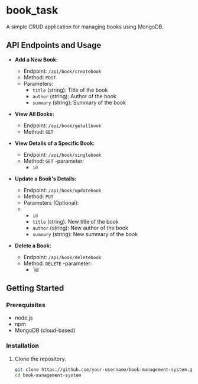 # book_task
A simple CRUD application for managing books using MongoDB.

## API Endpoints and Usage

- **Add a New Book:**
  - Endpoint: `/api/book/createbook`
  - Method: `POST`
  - Parameters:
    - `title` (string): Title of the book
    - `author` (string): Author of the book
    - `summary` (string): Summary of the book

- **View All Books:**
  - Endpoint: `/api/book/getallbook`
  - Method: `GET`

- **View Details of a Specific Book:**
  - Endpoint: `/api/book/singlebook`
  - Method: `GET`
  -parameter:
     - `id`

- **Update a Book's Details:**
  - Endpoint: `/api/book/updatebook`
  - Method: `PUT`
  - Parameters (Optional):
  - 
    - `id`
    - `title` (string): New title of the book
    - `author` (string): New author of the book
    - `summary` (string): New summary of the book
 

- **Delete a Book:**
  - Endpoint: `/api/book/deletebook`
  - Method: `DELETE`
   -parameter:
     - `id

## Getting Started

### Prerequisites

- node.js
- npm
- MongoDB (cloud-based)

### Installation

1. Clone the repository.
   ```bash
   git clone https://github.com/your-username/book-management-system.git
   cd book-management-system

   
